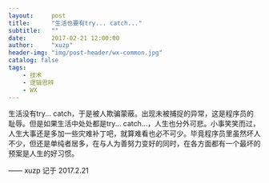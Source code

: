 ```yaml
---
layout:     post
title:      "生活也要有try... catch..."
subtitle:   ""
date:       2017-02-21 12:00:00
author:     "xuzp"
header-img: "img/post-header/wx-common.jpg"
catalog: false
tags:
    - 技术
    - 逻辑思辨
    - WX
---
```


生活没有try... catch，于是被人欺骗蒙蔽。出现未被捕捉的异常，这是程序员的耻辱。但是如果生活中处处都是try... catch...，人生也分外可悲。小事笑笑而过，人生大事还是多加一些灾难补丁吧，就算难看也必不可少。毕竟程序员里虽然坏人不少，但还是单纯者居多，在与人为善努力变好的同时，在各方面都有一个最坏的预案是人生的好习惯。

—— xuzp 记于 2017.2.21
